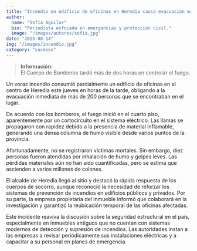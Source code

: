 ```yaml
---
title: "Incendio en edificio de oficinas en Heredia causa evacuación masiva"
author:
  name: "Sofía Aguilar"
  bio: "Periodista enfocada en emergencias y protección civil."
  image: "/images/autores/sofia.jpg"
date: "2025-08-14"
img: "/images/incendio.jpg"
category: "sucesos"
---
```


> **Información:**  
> El Cuerpo de Bomberos tardó más de dos horas en controlar el fuego.

Un voraz incendio consumió parcialmente un edificio de oficinas en el centro de Heredia este jueves en horas de la tarde, obligando a la evacuación inmediata de más de 200 personas que se encontraban en el lugar.

De acuerdo con los bomberos, el fuego inició en el cuarto piso, aparentemente por un cortocircuito en el sistema eléctrico. Las llamas se propagaron con rapidez debido a la presencia de material inflamable, generando una densa columna de humo visible desde varios puntos de la provincia.

Afortunadamente, no se registraron víctimas mortales. Sin embargo, diez personas fueron atendidas por inhalación de humo y golpes leves. Las pérdidas materiales aún no han sido cuantificadas, pero se estima que ascienden a varios millones de colones.

El alcalde de Heredia llegó al sitio y destacó la rápida respuesta de los cuerpos de socorro, aunque reconoció la necesidad de reforzar los sistemas de prevención de incendios en edificios públicos y privados. Por su parte, la empresa propietaria del inmueble informó que colaborará en la investigación y garantizó la reubicación temporal de las oficinas afectadas.

Este incidente reaviva la discusión sobre la seguridad estructural en el país, especialmente en inmuebles antiguos que no cuentan con sistemas modernos de detección y supresión de incendios. Las autoridades instan a las empresas a revisar periódicamente sus instalaciones eléctricas y a capacitar a su personal en planes de emergencia.
